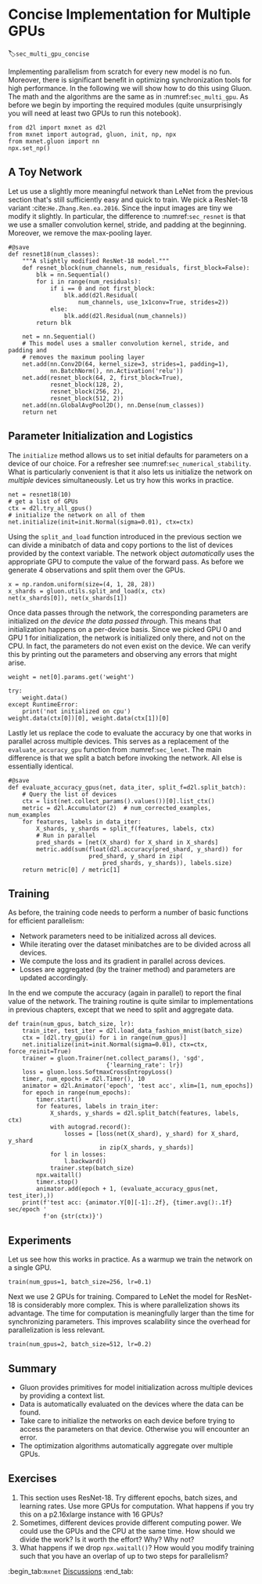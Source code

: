 # Concise Implementation for Multiple GPUs
:label:`sec_multi_gpu_concise`

Implementing parallelism from scratch for every new model is no fun. Moreover, there is significant benefit in optimizing synchronization tools for high performance. In the following we will show how to do this using Gluon. The math and the algorithms are the same as in :numref:`sec_multi_gpu`. As before we begin by importing the required modules (quite unsurprisingly you will need at least two GPUs to run this notebook).

```{.python .input  n=1}
from d2l import mxnet as d2l
from mxnet import autograd, gluon, init, np, npx
from mxnet.gluon import nn
npx.set_np()
```

## A Toy Network

Let us use a slightly more meaningful network than LeNet from the previous section that's still sufficiently easy and quick to train. We pick a ResNet-18 variant :cite:`He.Zhang.Ren.ea.2016`. Since the input images are tiny we modify it slightly. In particular, the difference to :numref:`sec_resnet` is that we use a smaller convolution kernel, stride, and padding at the beginning. Moreover, we remove the max-pooling layer.

```{.python .input  n=2}
#@save
def resnet18(num_classes):
    """A slightly modified ResNet-18 model."""
    def resnet_block(num_channels, num_residuals, first_block=False):
        blk = nn.Sequential()
        for i in range(num_residuals):
            if i == 0 and not first_block:
                blk.add(d2l.Residual(
                    num_channels, use_1x1conv=True, strides=2))
            else:
                blk.add(d2l.Residual(num_channels))
        return blk

    net = nn.Sequential()
    # This model uses a smaller convolution kernel, stride, and padding and
    # removes the maximum pooling layer
    net.add(nn.Conv2D(64, kernel_size=3, strides=1, padding=1),
            nn.BatchNorm(), nn.Activation('relu'))
    net.add(resnet_block(64, 2, first_block=True),
            resnet_block(128, 2),
            resnet_block(256, 2),
            resnet_block(512, 2))
    net.add(nn.GlobalAvgPool2D(), nn.Dense(num_classes))
    return net
```

## Parameter Initialization and Logistics

The `initialize` method allows us to set initial defaults for parameters on a device of our choice. For a refresher see :numref:`sec_numerical_stability`. What is particularly convenient is that it also lets us initialize the network on *multiple* devices simultaneously. Let us try how this works in practice.

```{.python .input  n=3}
net = resnet18(10)
# get a list of GPUs
ctx = d2l.try_all_gpus()
# initialize the network on all of them
net.initialize(init=init.Normal(sigma=0.01), ctx=ctx)
```

Using the `split_and_load` function introduced in the previous section we can divide a minibatch of data and copy portions to the list of devices provided by the context variable. The network object *automatically* uses the appropriate GPU to compute the value of the forward pass. As before we generate 4 observations and split them over the GPUs.

```{.python .input  n=4}
x = np.random.uniform(size=(4, 1, 28, 28))
x_shards = gluon.utils.split_and_load(x, ctx)
net(x_shards[0]), net(x_shards[1])
```

Once data passes through the network, the corresponding parameters are initialized *on the device the data passed through*. This means that initialization happens on a per-device basis. Since we picked GPU 0 and GPU 1 for initialization, the network is initialized only there, and not on the CPU. In fact, the parameters do not even exist on the device. We can verify this by printing out the parameters and observing any errors that might arise.

```{.python .input  n=5}
weight = net[0].params.get('weight')

try:
    weight.data()
except RuntimeError:
    print('not initialized on cpu')
weight.data(ctx[0])[0], weight.data(ctx[1])[0]
```

Lastly let us replace the code to evaluate the accuracy by one that works in parallel across multiple devices. This serves as a replacement of the `evaluate_accuracy_gpu` function from :numref:`sec_lenet`. The main difference is that we split a batch before invoking the network. All else is essentially identical.

```{.python .input  n=6}
#@save
def evaluate_accuracy_gpus(net, data_iter, split_f=d2l.split_batch):
    # Query the list of devices
    ctx = list(net.collect_params().values())[0].list_ctx()
    metric = d2l.Accumulator(2)  # num_corrected_examples, num_examples
    for features, labels in data_iter:
        X_shards, y_shards = split_f(features, labels, ctx)
        # Run in parallel
        pred_shards = [net(X_shard) for X_shard in X_shards]
        metric.add(sum(float(d2l.accuracy(pred_shard, y_shard)) for
                       pred_shard, y_shard in zip(
                           pred_shards, y_shards)), labels.size)
    return metric[0] / metric[1]
```

## Training

As before, the training code needs to perform a number of basic functions for efficient parallelism:

* Network parameters need to be initialized across all devices.
* While iterating over the dataset minibatches are to be divided across all devices.
* We compute the loss and its gradient in parallel across devices.
* Losses are aggregated (by the trainer method) and parameters are updated accordingly.

In the end we compute the accuracy (again in parallel) to report the final value of the network. The training routine is quite similar to implementations in previous chapters, except that we need to split and aggregate data.

```{.python .input  n=7}
def train(num_gpus, batch_size, lr):
    train_iter, test_iter = d2l.load_data_fashion_mnist(batch_size)
    ctx = [d2l.try_gpu(i) for i in range(num_gpus)]
    net.initialize(init=init.Normal(sigma=0.01), ctx=ctx, force_reinit=True)
    trainer = gluon.Trainer(net.collect_params(), 'sgd',
                            {'learning_rate': lr})
    loss = gluon.loss.SoftmaxCrossEntropyLoss()
    timer, num_epochs = d2l.Timer(), 10
    animator = d2l.Animator('epoch', 'test acc', xlim=[1, num_epochs])
    for epoch in range(num_epochs):
        timer.start()
        for features, labels in train_iter:
            X_shards, y_shards = d2l.split_batch(features, labels, ctx)
            with autograd.record():
                losses = [loss(net(X_shard), y_shard) for X_shard, y_shard
                          in zip(X_shards, y_shards)]
            for l in losses:
                l.backward()
            trainer.step(batch_size)
        npx.waitall()
        timer.stop()
        animator.add(epoch + 1, (evaluate_accuracy_gpus(net, test_iter),))
    print(f'test acc: {animator.Y[0][-1]:.2f}, {timer.avg():.1f} sec/epoch '
          f'on {str(ctx)}')
```

## Experiments

Let us see how this works in practice. As a warmup we train the network on a single GPU.

```{.python .input  n=8}
train(num_gpus=1, batch_size=256, lr=0.1)
```

Next we use 2 GPUs for training. Compared to LeNet the model for ResNet-18 is considerably more complex. This is where parallelization shows its advantage. The time for computation is meaningfully larger than the time for synchronizing parameters. This improves scalability since the overhead for parallelization is less relevant.

```{.python .input  n=9}
train(num_gpus=2, batch_size=512, lr=0.2)
```

## Summary

* Gluon provides primitives for model initialization across multiple devices by providing a context list.
* Data is automatically evaluated on the devices where the data can be found.
* Take care to initialize the networks on each device before trying to access the parameters on that device. Otherwise you will encounter an error.
* The optimization algorithms automatically aggregate over multiple GPUs.

## Exercises

1. This section uses ResNet-18. Try different epochs, batch sizes, and learning rates. Use more GPUs for computation. What happens if you try this on a p2.16xlarge instance with 16 GPUs?
1. Sometimes, different devices provide different computing power. We could use the GPUs and the CPU at the same time. How should we divide the work? Is it worth the effort? Why? Why not?
1. What happens if we drop `npx.waitall()`? How would you modify training such that you have an overlap of up to two steps for parallelism?

:begin_tab:`mxnet`
[Discussions](https://discuss.d2l.ai/t/365)
:end_tab:
